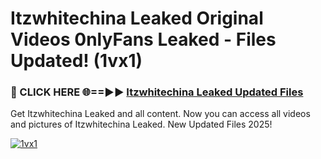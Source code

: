 # Itzwhitechina Leaked Original Videos 0nlyFans Leaked - Files Updated! (1vx1)

<h3>🔴 CLICK HERE 🌐==►► <a href="https://tinyurl.com/ehrbuxhb" rel="nofollow">Itzwhitechina Leaked Updated Files</a></h3>

Get Itzwhitechina Leaked and all content. Now you can access all videos and pictures of Itzwhitechina Leaked. New Updated Files 2025!

[![1vx1](https://i.imgur.com/lVYEuWS.gif)](https://tinyurl.com/ehrbuxhb)

